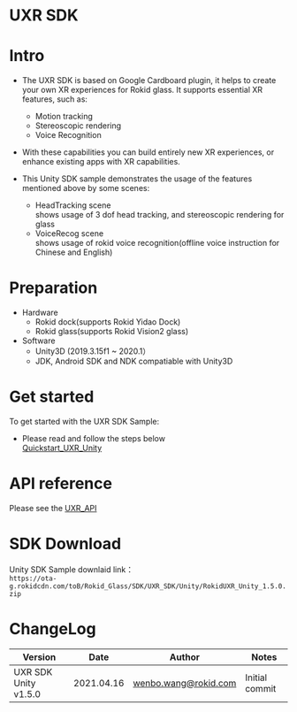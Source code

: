 
# UXR SDK

# Intro
* The UXR SDK is based on Google Cardboard plugin, it helps to create your own XR experiences for Rokid glass. It supports
essential XR features, such as:

    * Motion tracking
    * Stereoscopic rendering
    * Voice Recognition

* With these capabilities you can build entirely new XR experiences, or enhance
existing apps with XR capabilities.

* This Unity SDK sample demonstrates the usage of the features mentioned above by some scenes:
     * HeadTracking scene  
   shows usage of 3 dof head tracking, and stereoscopic rendering for glass
     * VoiceRecog scene  
   shows usage of rokid voice recognition(offline voice instruction for Chinese and English)

# Preparation
  * Hardware
    *  Rokid dock(supports Rokid Yidao Dock)
    *  Rokid glass(supports Rokid Vision2 glass)
  * Software
    *  Unity3D (2019.3.15f1 ~ 2020.1）
    *  JDK, Android SDK and NDK compatiable with Unity3D

# Get started

To get started with the UXR SDK Sample:

* Please read and follow the steps below  
 [Quickstart\_UXR\_Unity](./Quickstart_UXR_Unity_EN.md) 


# API reference

Please see the [UXR\_API](./UXR_API_EN.md)


# SDK Download
Unity SDK Sample downlaid link：  
``https://ota-g.rokidcdn.com/toB/Rokid_Glass/SDK/UXR_SDK/Unity/RokidUXR_Unity_1.5.0.zip``


# ChangeLog

| Version                 | Date       | Author               | Notes |
| --------                | ---------- | -------------------- | ------------- |
| UXR SDK Unity v1.5.0    | 2021.04.16 | wenbo.wang@rokid.com | Initial commit   |




